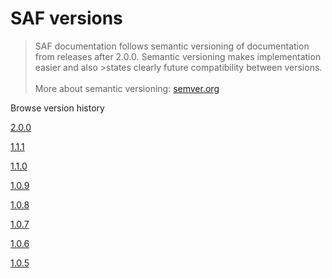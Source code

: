 # SAF versions


>SAF documentation follows semantic versioning of documentation from releases after 2.0.0. Semantic versioning makes implementation easier and also >states clearly future compatibility between versions.\
>\
>More about semantic versioning: [semver.org](https://semver.org)


Browse version history

[2.0.0](https://www.saf.guide/v/2.0.0/)

[1.1.1](https://old.saf.guide/v1.1.1)

[1.1.0](https://old.saf.guide/v1.1.0)

[1.0.9](https://old.saf.guide/v1.0.9)

[1.0.8](https://old.saf.guide/v1.0.8)

[1.0.7](https://old.saf.guide/v1.0.7)

[1.0.6](https://old.saf.guide/v1.0.6)

[1.0.5](https://old.saf.guide/v1.0.5)
